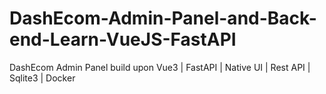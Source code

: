 # DashEcom-Admin-Panel-and-Back-end-Learn-VueJS-FastAPI
DashEcom Admin Panel build upon Vue3 | FastAPI | Native UI | Rest API | Sqlite3 | Docker
